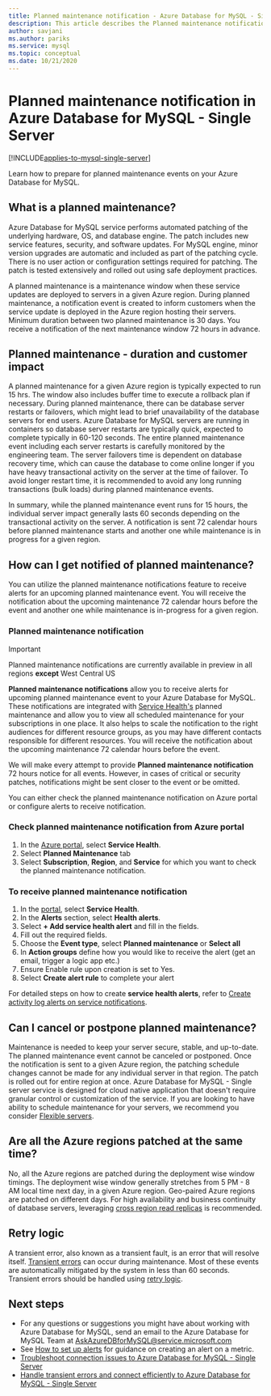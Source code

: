 ```yaml
---
title: Planned maintenance notification - Azure Database for MySQL - Single Server
description: This article describes the Planned maintenance notification feature in Azure Database for MySQL - Single Server
author: savjani
ms.author: pariks
ms.service: mysql
ms.topic: conceptual
ms.date: 10/21/2020
---
```

# Planned maintenance notification in Azure Database for MySQL - Single Server

[!INCLUDE[applies-to-mysql-single-server](includes/applies-to-mysql-single-server.md)]

Learn how to prepare for planned maintenance events on your Azure Database for MySQL.

## What is a planned maintenance?

Azure Database for MySQL service performs automated patching of the underlying hardware, OS, and database engine. The patch includes new service features, security, and software updates. For MySQL engine, minor version upgrades are automatic and included as part of the patching cycle. There is no user action or configuration settings required for patching. The patch is tested extensively and rolled out using safe deployment practices.

A planned maintenance is a maintenance window when these service updates are deployed to servers in a given Azure region. During planned maintenance, a notification event is created to inform customers when the service update is deployed in the Azure region hosting their servers. Minimum duration between two planned maintenance is 30 days. You receive a notification of the next maintenance window 72 hours in advance.

## Planned maintenance - duration and customer impact

A planned maintenance for a given Azure region is typically expected to run 15 hrs. The window also includes buffer time to execute a rollback plan if necessary. During planned maintenance, there can be database server restarts or failovers, which might lead to brief unavailability of the database servers for end users. Azure Database for MySQL servers are running in containers so database server restarts are typically quick, expected to complete typically in 60-120 seconds. The entire planned maintenance event including each server restarts is carefully monitored by the engineering team. The server failovers time is dependent on database recovery time, which can cause the database to come online longer if you have heavy transactional activity on the server at the time of failover. To avoid longer restart time, it is recommended to avoid any long running transactions (bulk loads) during planned maintenance events.

In summary, while the planned maintenance event runs for 15 hours, the individual server impact generally lasts 60 seconds depending on the transactional activity on the server. A notification is sent 72 calendar hours before planned maintenance starts and another one while maintenance is in progress for a given region.

## How can I get notified of planned maintenance?

You can utilize the planned maintenance notifications feature to receive alerts for an upcoming planned maintenance event. You will receive the notification about the upcoming maintenance 72 calendar hours before the event and another one while maintenance is in-progress for a given region.

### Planned maintenance notification

> [!IMPORTANT]
> Planned maintenance notifications are currently available in preview in all regions **except** West Central US

**Planned maintenance notifications** allow you to receive alerts for upcoming planned maintenance event to your Azure Database for MySQL. These notifications are integrated with [Service Health's](../service-health/overview.md) planned maintenance and allow you to view all scheduled maintenance for your subscriptions in one place. It also helps to scale the notification to the right audiences for different resource groups, as you may have different contacts responsible for different resources. You will receive the notification about the upcoming maintenance 72 calendar hours before the event.

We will make every attempt to provide **Planned maintenance notification** 72 hours notice for all events. However, in cases of critical or security patches, notifications might be sent closer to the event or be omitted.

You can either check the planned maintenance notification on Azure portal or configure alerts to receive notification. 

### Check planned maintenance notification from Azure portal

1. In the [Azure portal](https://portal.azure.com), select **Service Health**.
2. Select **Planned Maintenance** tab
3. Select **Subscription**, **Region**, and **Service** for which you want to check the planned maintenance notification. 
   
### To receive planned maintenance notification

1. In the [portal](https://portal.azure.com), select **Service Health**.
2. In the **Alerts** section, select **Health alerts**.
3. Select **+ Add service health alert** and fill in the fields.
4. Fill out the required fields. 
5. Choose the **Event type**, select **Planned maintenance** or **Select all**
6. In **Action groups** define how you would like to receive the alert (get an email, trigger a logic app etc.)  
7. Ensure Enable rule upon creation is set to Yes.
8. Select **Create alert rule** to complete your alert

For detailed steps on how to create **service health alerts**, refer to [Create activity log alerts on service notifications](../service-health/alerts-activity-log-service-notifications-portal.md).

## Can I cancel or postpone planned maintenance?

Maintenance is needed to keep your server secure, stable, and up-to-date. The planned maintenance event cannot be canceled or postponed. Once the notification is sent to a given Azure region, the patching schedule changes cannot be made for any individual server in that region. The patch is rolled out for entire region at once. Azure Database for MySQL - Single server service is designed for cloud native application that doesn't require granular control or customization of the service. If you are looking to have ability to schedule maintenance for your servers, we recommend you consider [Flexible servers](./flexible-server/overview.md).

## Are all the Azure regions patched at the same time?

No, all the Azure regions are patched during the deployment wise window timings. The deployment wise window generally stretches from 5 PM - 8 AM local time next day, in a given Azure region. Geo-paired Azure regions are patched on different days. For high availability and business continuity of database servers, leveraging [cross region read replicas](./concepts-read-replicas.md#cross-region-replication) is recommended.

## Retry logic

A transient error, also known as a transient fault, is an error that will resolve itself. [Transient errors](./concepts-connectivity.md#transient-errors) can occur during maintenance. Most of these events are automatically mitigated by the system in less than 60 seconds. Transient errors should be handled using [retry logic](./concepts-connectivity.md#handling-transient-errors).


## Next steps

- For any questions or suggestions you might have about working with Azure Database for MySQL, send an email to the Azure Database for MySQL Team at AskAzureDBforMySQL@service.microsoft.com
- See [How to set up alerts](howto-alert-on-metric.md) for guidance on creating an alert on a metric.
- [Troubleshoot connection issues to Azure Database for MySQL - Single Server](howto-troubleshoot-common-connection-issues.md)
- [Handle transient errors and connect efficiently to Azure Database for MySQL - Single Server](concepts-connectivity.md)
